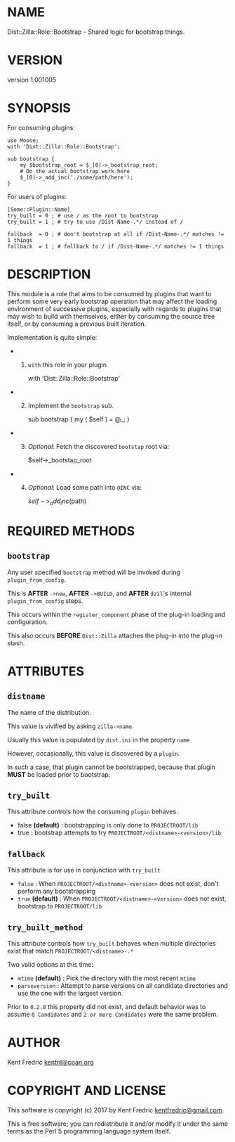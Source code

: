 # NAME

Dist::Zilla::Role::Bootstrap - Shared logic for bootstrap things.

# VERSION

version 1.001005

# SYNOPSIS

For consuming plugins:

    use Moose;
    with 'Dist::Zilla::Role::Bootstrap';

    sub bootstrap {
        my $bootstrap_root = $_[0]->_bootstrap_root;
        # Do the actual bootstrap work here
        $_[0]->_add_inc('./some/path/here');
    }

For users of plugins:

    [Some::Plugin::Name]
    try_built = 0 ; # use / as the root to bootstrap
    try_built = 1 ; # try to use /Dist-Name-.*/ instead of /

    fallback  = 0 ; # don't bootstrap at all if /Dist-Name-.*/ matches != 1 things
    fallback  = 1 ; # fallback to / if /Dist-Name-.*/ matches != 1 things

# DESCRIPTION

This module is a role that aims to be consumed by plugins that want to perform
some very early bootstrap operation that may affect the loading environment of
successive plugins, especially with regards to plugins that may wish to build with
themselves, either by consuming the source tree itself, or by consuming a previous
built iteration.

Implementation is quite simple:

- 1. `with` this role in your plugin

        with 'Dist::Zilla::Role::Bootstrap'

- 2. Implement the `bootstrap` sub.

        sub bootstrap {
          my ( $self ) = @_;
        }

- 3. _Optional_: Fetch the discovered `bootstap` root via:

        $self->_bootstap_root

- 4. _Optional_: Load some path into `@INC` via:

        $self->_add_inc($path)

# REQUIRED METHODS

## `bootstrap`

Any user specified `bootstrap` method will be invoked during `plugin_from_config`.

This is **AFTER** `->new`, **AFTER** `->BUILD`, and **AFTER** `dzil`'s internal `plugin_from_config` steps.

This occurs within the `register_component` phase of the plug-in loading and configuration.

This also occurs **BEFORE** `Dist::Zilla` attaches the plug-in into the plug-in stash.

# ATTRIBUTES

## `distname`

The name of the distribution.

This value is vivified by asking `zilla->name`.

Usually this value is populated by `dist.ini` in the property `name`

However, occasionally, this value is discovered by a `plugin`.

In such a case, that plugin cannot be bootstrapped, because that plugin **MUST** be loaded prior to bootstrap.

## `try_built`

This attribute controls how the consuming `plugin` behaves.

- false **(default)** : bootstrapping is only done to `PROJECTROOT/lib`
- true : bootstrap attempts to try `PROJECTROOT/<distname>-<version>/lib`

## `fallback`

This attribute is for use in conjunction with `try_built`

- `false` : When `PROJECTROOT/<distname>-<version>` does not exist, don't perform any bootstrapping
- `true` **(default)** : When `PROJECTROOT/<distname>-<version>` does not exist, bootstrap to `PROJECTROOT/lib`

## `try_built_method`

This attribute controls how `try_built` behaves when multiple directories exist that match `PROJECTROOT/<distname>-.*`

Two valid options at this time:

- `mtime` **(default)** : Pick the directory with the most recent `mtime`
- `parseversion` : Attempt to parse versions on all candidate directories and use the one with the largest version.

Prior to `0.2.0` this property did not exist, and default behavior was to assume `0 Candidates` and `2 or more Candidates` were the same problem.

# AUTHOR

Kent Fredric <kentnl@cpan.org>

# COPYRIGHT AND LICENSE

This software is copyright (c) 2017 by Kent Fredric <kentfredric@gmail.com>.

This is free software; you can redistribute it and/or modify it under
the same terms as the Perl 5 programming language system itself.
